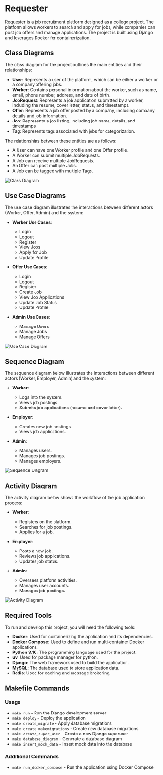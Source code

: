 # Requester

Requester is a job recruitment platform designed as a college project. The platform allows workers to search and apply for jobs, while companies can post job offers and manage applications. The project is built using Django and leverages Docker for containerization.

## Class Diagrams

The class diagram for the project outlines the main entities and their relationships:

- **User**: Represents a user of the platform, which can be either a worker or a company offering jobs.
- **Worker**: Contains personal information about the worker, such as name, email, phone number, address, and date of birth.
- **JobRequest**: Represents a job application submitted by a worker, including the resume, cover letter, status, and timestamps.
- **Offer**: Represents a job offer posted by a company, including company details and job information.
- **Job**: Represents a job listing, including job name, details, and timestamps.
- **Tag**: Represents tags associated with jobs for categorization.

The relationships between these entities are as follows:

- A User can have one Worker profile and one Offer profile.
- A Worker can submit multiple JobRequests.
- A Job can receive multiple JobRequests.
- An Offer can post multiple Jobs.
- A Job can be tagged with multiple Tags.

![Class Diagram](diagram/class_diagram.png)

## Use Case Diagrams

The use case diagram illustrates the interactions between different actors (Worker, Offer, Admin) and the system:

- **Worker Use Cases**:
  - Login
  - Logout
  - Register
  - View Jobs
  - Apply for Job
  - Update Profile

- **Offer Use Cases**:
  - Login
  - Logout
  - Register
  - Create Job
  - View Job Applications
  - Update Job Status
  - Update Profile

- **Admin Use Cases**:
  - Manage Users
  - Manage Jobs
  - Manage Offers

![Use Case Diagram](diagram/user_case_diagram.png)

## Sequence Diagram

The sequence diagram below illustrates the interactions between different actors (Worker, Employer, Admin) and the system:

- **Worker**:
  - Logs into the system.
  - Views job postings.
  - Submits job applications (resume and cover letter).

- **Employer**:
  - Creates new job postings.
  - Views job applications.

- **Admin**:
  - Manages users.
  - Manages job postings.
  - Manages employers.

![Sequence Diagram](diagram/sequence_diagram.png)

## Activity Diagram

The activity diagram below shows the workflow of the job application process:

- **Worker**:
  - Registers on the platform.
  - Searches for job postings.
  - Applies for a job.

- **Employer**:
  - Posts a new job.
  - Reviews job applications.
  - Updates job status.

- **Admin**:
  - Oversees platform activities.
  - Manages user accounts.
  - Manages job postings.

![Activity Diagram](diagram/activity_diagram.png)

## Required Tools

To run and develop this project, you will need the following tools:

- **Docker**: Used for containerizing the application and its dependencies.
- **Docker Compose**: Used to define and run multi-container Docker applications.
- **Python 3.10**: The programming language used for the project.
- **uv**: Used for package manager for python.
- **Django**: The web framework used to build the application.
- **MySQL**: The database used to store application data.
- **Redis**: Used for caching and message brokering.

## Makefile Commands

### Usage

- `make run` - Run the Django development server
- `make deploy` - Deploy the application
- `make create_migrate` - Apply database migrations
- `make create_makemigrations` - Create new database migrations
- `make create_super_user` - Create a new Django superuser
- `make database_diagram` - Generate a database diagram
- `make insert_mock_data` - Insert mock data into the database

### Additional Commands

- `make run_docker_compose` - Run the application using Docker Compose
